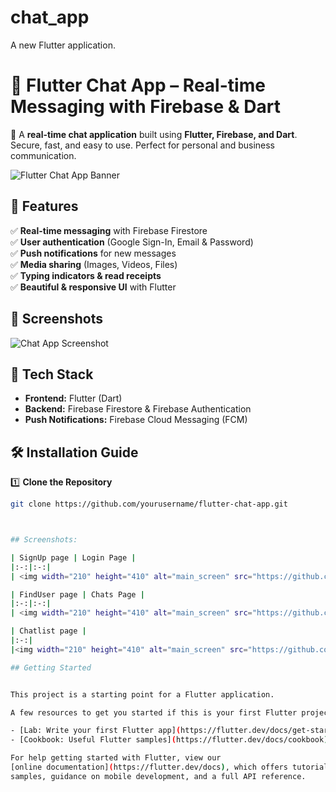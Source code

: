 # chat_app
A new Flutter application.

# 💬 Flutter Chat App – Real-time Messaging with Firebase & Dart  

🚀 A **real-time chat application** built using **Flutter, Firebase, and Dart**. Secure, fast, and easy to use. Perfect for personal and business communication.  

![Flutter Chat App Banner](https://your-image-url.com)  

## 🌟 Features  
✅ **Real-time messaging** with Firebase Firestore  
✅ **User authentication** (Google Sign-In, Email & Password)  
✅ **Push notifications** for new messages  
✅ **Media sharing** (Images, Videos, Files)  
✅ **Typing indicators & read receipts**  
✅ **Beautiful & responsive UI** with Flutter  

## 📸 Screenshots  
![Chat App Screenshot](https://your-screenshot-url.com)  

## 🚀 Tech Stack  
- **Frontend:** Flutter (Dart)  
- **Backend:** Firebase Firestore & Firebase Authentication  
- **Push Notifications:** Firebase Cloud Messaging (FCM)  

## 🛠️ Installation Guide  
1️⃣ **Clone the Repository**  
```sh
git clone https://github.com/yourusername/flutter-chat-app.git



## Screenshots:

| SignUp page | Login Page |
|:-:|:-:|
| <img width="210" height="410" alt="main_screen" src="https://github.com/user-attachments/assets/1b7c2b37-2754-4341-a744-c1c4c56c168d"> | <img width="210" height="410" alt="screen_home" src="https://github.com/user-attachments/assets/75d53426-c84b-458d-ad0a-c19ef1ea5b46"> |

| FindUser page | Chats Page |
|:-:|:-:|
| <img width="210" height="410" alt="main_screen" src="https://github.com/user-attachments/assets/a6fc89ec-b2dc-40a3-bf79-fc8ee4093dbd"> | <img width="210" height="410" alt="screen_home" src="https://github.com/user-attachments/assets/de1fea90-8ea3-41b6-8383-5849dbf45a9c"> |

| Chatlist page |
|:-:|
|<img width="210" height="410" alt="main_screen" src="https://github.com/user-attachments/assets/e5855e2b-04eb-45c8-b0a5-10c8874f66a0">|

## Getting Started


This project is a starting point for a Flutter application.

A few resources to get you started if this is your first Flutter project:

- [Lab: Write your first Flutter app](https://flutter.dev/docs/get-started/codelab)
- [Cookbook: Useful Flutter samples](https://flutter.dev/docs/cookbook)

For help getting started with Flutter, view our
[online documentation](https://flutter.dev/docs), which offers tutorials,
samples, guidance on mobile development, and a full API reference.
